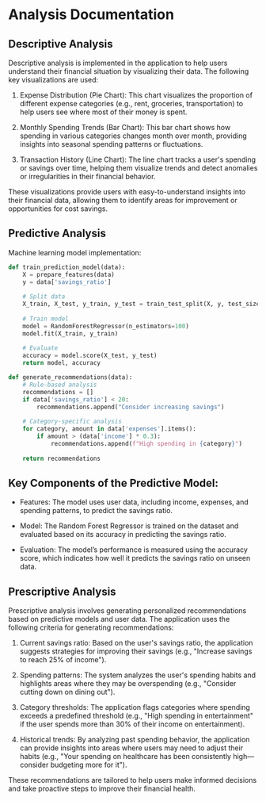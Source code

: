 # Analysis Documentation

## Descriptive Analysis
Descriptive analysis is implemented in the application to help users understand their financial situation by visualizing their data. The following key visualizations are used:

1. Expense Distribution (Pie Chart): This chart visualizes the proportion of different expense categories (e.g., rent, groceries, transportation) to help users see where most of their money is spent.

2. Monthly Spending Trends (Bar Chart): This bar chart shows how spending in various categories changes month over month, providing insights into seasonal spending patterns or fluctuations.

3. Transaction History (Line Chart): The line chart tracks a user's spending or savings over time, helping them visualize trends and detect anomalies or irregularities in their financial behavior.

These visualizations provide users with easy-to-understand insights into their financial data, allowing them to identify areas for improvement or opportunities for cost savings.

## Predictive Analysis
Machine learning model implementation:
```python
def train_prediction_model(data):
    X = prepare_features(data)
    y = data['savings_ratio']
    
    # Split data
    X_train, X_test, y_train, y_test = train_test_split(X, y, test_size=0.2)
    
    # Train model
    model = RandomForestRegressor(n_estimators=100)
    model.fit(X_train, y_train)
    
    # Evaluate
    accuracy = model.score(X_test, y_test)
    return model, accuracy

def generate_recommendations(data):
    # Rule-based analysis
    recommendations = []
    if data['savings_ratio'] < 20:
        recommendations.append("Consider increasing savings")
    
    # Category-specific analysis
    for category, amount in data['expenses'].items():
        if amount > (data['income'] * 0.3):
            recommendations.append(f"High spending in {category}")
    
    return recommendations
```

## Key Components of the Predictive Model:
- Features: The model uses user data, including income, expenses, and spending patterns, to predict the savings ratio.

- Model: The Random Forest Regressor is trained on the dataset and evaluated based on its accuracy in predicting the savings ratio.

- Evaluation: The model’s performance is measured using the accuracy score, which indicates how well it predicts the savings ratio on unseen data.

## Prescriptive Analysis
Prescriptive analysis involves generating personalized recommendations based on predictive models and user data. The application uses the following criteria for generating recommendations:

1. Current savings ratio: Based on the user's savings ratio, the application suggests strategies for improving their savings (e.g., "Increase savings to reach 25% of income").

2. Spending patterns: The system analyzes the user's spending habits and highlights areas where they may be overspending (e.g., "Consider cutting down on dining out").

3. Category thresholds: The application flags categories where spending exceeds a predefined threshold (e.g., "High spending in entertainment" if the user spends more than 30% of their income on entertainment).

4. Historical trends: By analyzing past spending behavior, the application can provide insights into areas where users may need to adjust their habits (e.g., "Your spending on healthcare has been consistently high—consider budgeting more for it").

These recommendations are tailored to help users make informed decisions and take proactive steps to improve their financial health.

